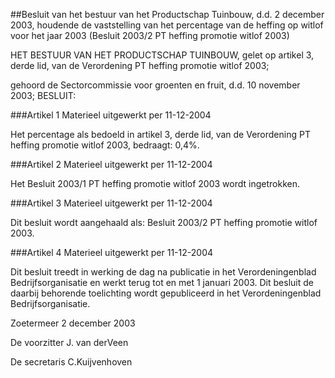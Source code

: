 <meta http-equiv='Content-Type' content='text/html; charset=utf-8' />

##Besluit van het bestuur van het Productschap Tuinbouw, d.d. 2 december 2003, houdende de vaststelling van het percentage van de heffing op witlof voor het jaar 2003 (Besluit 2003/2 PT heffing promotie witlof 2003)

HET BESTUUR VAN HET PRODUCTSCHAP TUINBOUW,
gelet op artikel 3, derde lid, van de Verordening PT heffing promotie witlof 2003;

gehoord de Sectorcommissie voor groenten en fruit, d.d. 10 november 2003;
BESLUIT:

###Artikel 1 
Materieel uitgewerkt per 11-12-2004 

Het percentage als bedoeld in artikel 3, derde lid, van de Verordening PT heffing promotie witlof 2003, bedraagt: 0,4%.

###Artikel 2 
Materieel uitgewerkt per 11-12-2004 

Het Besluit 2003/1 PT heffing promotie witlof 2003 wordt ingetrokken.

###Artikel 3 
Materieel uitgewerkt per 11-12-2004 

Dit besluit wordt aangehaald als: Besluit 2003/2 PT heffing promotie witlof 2003.

###Artikel 4 
Materieel uitgewerkt per 11-12-2004 

Dit besluit treedt in werking de dag na publicatie in het Verordeningenblad Bedrijfsorganisatie en werkt terug tot en met 1 januari 2003.
Dit besluit de daarbij behorende toelichting wordt gepubliceerd in het Verordeningenblad Bedrijfsorganisatie.

Zoetermeer
2 december 2003

De 
voorzitter
J. van derVeen

De 
secretaris
C.Kuijvenhoven
